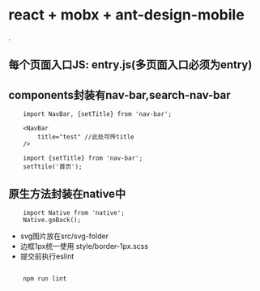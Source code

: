 # react + mobx + ant-design-mobile
.
## 每个页面入口JS:  entry.js(**多页面入口必须为entry**)
## components封装有nav-bar,search-nav-bar
```
    import NavBar, {setTitle} from 'nav-bar';
    
    <NavBar
        title="test" //此处可传title
    />
    
    import {setTitle} from 'nav-bar';
    setTtile('首页');
```
## 原生方法封装在native中
```
    import Native from 'native';
    Native.goBack();
```
* svg图片放在src/svg-folder
* 边框1px统一使用 style/border-1px.scss
* 提交前执行eslint
<code>
    npm run lint
</code>
